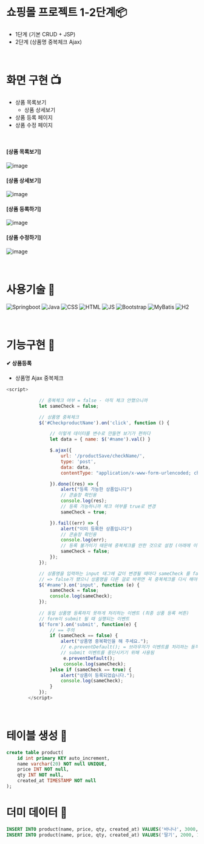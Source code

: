 # 쇼핑몰 프로젝트 1-2단계📦
- 1단계 (기본 CRUD + JSP)
- 2단계 (상품명 중복체크 Ajax)

<br/>

# 화면 구현 📺 

- 상품 목록보기
  - 상품 상세보기
- 상품 등록 페이지
- 상품 수정 페이지

<br/>

#### [상품 목록보기]
![image](https://github.com/JungminK1m/Springboot-Product-Study-V1-V2/assets/118741874/6cbcd155-5fe9-46fa-9005-efe825e5ab23)
#### [상품 상세보기]
![image](https://github.com/JungminK1m/Springboot-Product-Study-V1-V2/assets/118741874/ab7c57d6-1bf6-4034-afa7-0e65db61cd21)
#### [상품 등록하기]
![image](https://github.com/JungminK1m/Springboot-Product-Study-V1-V2/assets/118741874/3e083d0f-b122-4df3-ae65-43344a34dc30)
#### [상품 수정하기]
![image](https://github.com/JungminK1m/Springboot-Product-Study-V1-V2/assets/118741874/a632f1ed-c106-4b1e-95ae-d9e4bca16555)



<br/>
  
# 사용기술 🧪
![Springboot](https://img.shields.io/badge/-Springboot-6DB33F)
![Java](https://img.shields.io/badge/-Java-F09820)
![CSS](https://img.shields.io/badge/-CSS-1572B6)
![HTML](https://img.shields.io/badge/-HTML-E34F26)
![JS](https://img.shields.io/badge/-JavaScript-F7DF1E)
![Bootstrap](https://img.shields.io/badge/-Bootstrap-7952B3)
![MyBatis](https://img.shields.io/badge/-MyBatis-B10000)
![H2](https://img.shields.io/badge/-H2Console-41BDF5)

<br/>

  
# 기능구현 🔧
#### ✔ 상품등록
- 상품명 Ajax 중복체크

```javascript
<script>

            // 중복체크 여부 = false - 아직 체크 안했으니까
            let sameCheck = false;

            // 상품명 중복체크
            $('#CheckproductName').on('click', function () {

                // 이렇게 데이터를 변수로 만들면 보기가 편하다
                let data = { name: $('#name').val() }

                $.ajax({
                    url: '/productSave/checkName/',
                    type: 'post',
                    data: data,
                    contentType: "application/x-www-form-urlencoded; charset=utf-8"

                }).done((res) => {
                    alert("등록 가능한 상품입니다")
                    // 콘솔창 확인용
                    console.log(res);
                    // 등록 가능하니까 체크 여부를 true로 변경
                    sameCheck = true;

                }).fail((err) => {
                    alert("이미 등록한 상품입니다")
                    // 콘솔창 확인용
                    console.log(err);
                    // 등록 불가이기 때문에 중복체크를 안한 것으로 설정 (아래에 이벤트 처리를 위해)
                    sameCheck = false;
                });
            });

            // 상품명을 입력하는 input 태그에 값이 변경될 때마다 sameCheck 를 false로 설정하는 이벤트
            // => false가 됐으니 상품명을 다른 걸로 바뀌면 꼭 중복체크를 다시 해야되게 만든다.
            $('#name').on('input', function (e) {
                sameCheck = false;
                console.log(sameCheck);
            });
        
            // 동일 상품명 등록하지 못하게 처리하는 이벤트 (최종 상품 등록 버튼)
            // form이 submit 될 때 실행되는 이벤트
            $('form').on('submit', function(e) {
                // == 주의
                if (sameCheck == false) {
                    alert("상품명 중복확인을 해 주세요.");
                    // e.preventDefault(); = 브라우저가 이벤트를 처리하는 동작을 중단시키는 메서드
                    // submit 이벤트를 중단시키기 위해 사용됨
                     e.preventDefault();
                     console.log(sameCheck);
                }else if (sameCheck == true) {
                    alert("상품이 등록되었습니다.");
                    console.log(sameCheck);
                }
            });
        </script>
```
   <br/>

# 테이블 생성 📁
```sql
create table product(
    id int primary KEY auto_increment,
    name varchar(20) NOT null UNIQUE,
    price INT NOT null,
    qty INT NOT null,
    created_at TIMESTAMP NOT null
);
```
# 더미 데이터 📰
```sql
INSERT INTO product(name, price, qty, created_at) VALUES('바나나', 3000, 98, NOW());
INSERT INTO product(name, price, qty, created_at) VALUES('딸기', 2000, 100, NOW());
```

